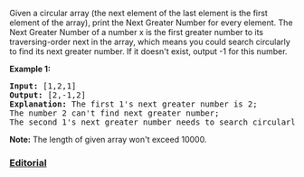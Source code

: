 Given a circular array (the next element of the last element is the first element of the array), print the Next Greater Number for every element. The Next Greater Number of a number x is the first greater number to its traversing-order next in the array, which means you could search circularly to find its next greater number. If it doesn't exist, output -1 for this number.

**Example 1:**
<pre>
<b>Input:</b> [1,2,1]
<b>Output:</b> [2,-1,2]
<b>Explanation:</b> The first 1's next greater number is 2; 
The number 2 can't find next greater number; 
The second 1's next greater number needs to search circularly, which is also 2.
</pre>

**Note:** The length of given array won't exceed 10000.

### [Editorial](https://leetcode.com/articles/next-greater-element-ii/)
